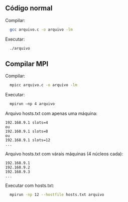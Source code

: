 ## Código normal ##
Compilar:
```bash
  gcc arquivo.c -o arquivo -lm
```
Executar:
```bash
  ./arquivo
```
## Compilar MPI ##
Compilar:
```bash
  mpicc arquivo.c -o arquivo -lm
```
Executar:
```bash
  mpirun –np 4 arquivo
```
Arquivo hosts.txt com apenas uma máquina:
```text
192.168.9.1 slots=4
ou
192.168.9.1 slots=8
ou
192.168.9.1 slots=12
...
```
Arquivo hosts.txt com várais máquinas (4 núcleos cada):
```text
192.168.9.1
192.168.9.2
192.168.9.3
...
```
Executar com hosts.txt:
```bash
  mpirun -np 12 --hostfile hosts.txt arquivo
```